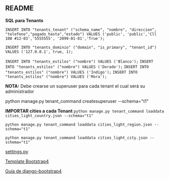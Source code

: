 ## README

**SQL para Tenants**

`INSERT INTO "tenants_tenant" ("schema_name", "nombre", "direccion", "telefono","pagado_hasta","estado") VALUES
('public', 'public','Cll 100 #12-03','5555555', '2099-01-01','True');`

`INSERT INTO "tenants_dominio" ("domain", "is_primary", "tenant_id") VALUES
('127.0.0.1', true, 1);`

`INSERT INTO "tenants_estilos" ("nombre") VALUES ('Blanco');`
`INSERT INTO "tenants_estilos" ("nombre") VALUES ('Dorado');`
`INSERT INTO "tenants_estilos" ("nombre") VALUES ('Indigo');`
`INSERT INTO "tenants_estilos" ("nombre") VALUES ('Mora');`


**NOTA:** Debe crearse un superuser para cada tenant el cual será su administrador

python manage.py tenant_command createsuperuser --schema="t1"

**IMPORTAR cities a cada Tenant**
`python manage.py tenant_command loaddata cities_light_country.json --schema="t1"`

`python manage.py tenant_command loaddata cities_light_region.json --schema="t1"`

`python manage.py tenant_command loaddata cities_light_city.json --schema="t1"`


[settings.py](https://drive.google.com/open?id=1MXGMcfsgTpbDG_mCMkJy4S4tpjnyNqaF)

[Template Bootstrap4](https://themewagon.com/themes/free-bootstrap-4-html5-coffee-website-template-coffee-blend/)


[Guía de django-bootstrap4](https://buildmedia.readthedocs.org/media/pdf/django-bootstrap4/latest/django-bootstrap4.pdf)


